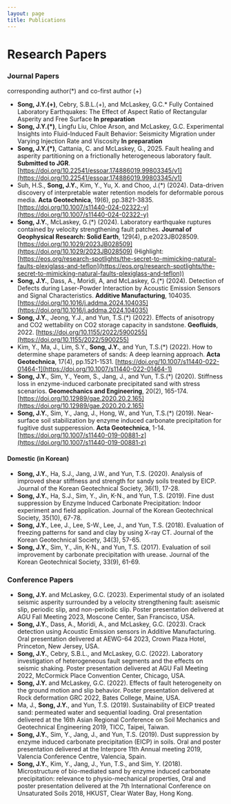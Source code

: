 ```yaml
---
layout: page
title: Publications
---
```




# Research Papers

### Journal Papers

corresponding author(*) and co-first author (+)
- **Song, J.Y.(+)**, Cebry, S.B.L.(+), and McLaskey, G.C.* Fully Contained Laboratory Earthquakes: The Effect of Aspect Ratio of Rectangular Asperity and Free Surface **In preparation**
- **Song, J.Y.(*)**, Lingfu Liu, Chloe Arson, and McLaskey, G.C. Experimental Insights into Fluid-Induced Fault Behavior: Seismicity Migration under Varying Injection Rate and Viscosity **In preparation**
- **Song, J.Y.(*)**, Cattania, C. and McLaskey, G., 2025. Fault healing and asperity partitioning on a frictionally heterogeneous laboratory fault. **Submitted to JGR**. [https://doi.org/10.22541/essoar.174886019.99803345/v1](https://doi.org/10.22541/essoar.174886019.99803345/v1) 
- Suh, H.S., **Song, J.Y.**, Kim, Y., Yu, X. and Choo, J.(*) (2024). Data-driven discovery of interpretable water retention models for deformable porous media. **Acta Geotechnica**, 19(6), pp.3821-3835. [https://doi.org/10.1007/s11440-024-02322-y](https://doi.org/10.1007/s11440-024-02322-y)
- **Song, J.Y.**, McLaskey, G.(*) (2024). Laboratory earthquake ruptures contained by velocity strengthening fault patches. **Journal of Geophysical Research: Solid Earth**, 129(4), p.e2023JB028509. [https://doi.org/10.1029/2023JB028509](https://doi.org/10.1029/2023JB028509) (Highlight: [https://eos.org/research-spotlights/the-secret-to-mimicking-natural-faults-plexiglass-and-teflon](https://eos.org/research-spotlights/the-secret-to-mimicking-natural-faults-plexiglass-and-teflon))
- **Song, J.Y.**, Dass, A., Moridi, A, and McLaskey, G.(*) (2024). Detection of Defects during Laser-Powder Interaction by Acoustic Emission Sensors and Signal Characteristics. **Additive Manufacturing**, 104035. [https://doi.org/10.1016/j.addma.2024.104035](https://doi.org/10.1016/j.addma.2024.104035)
- **Song, J.Y.**, Jeong, Y.J., and Yun, T.S.(*) (2022). Effects of anisotropy and CO2 wettability on CO2 storage capacity in sandstone. **Geofluids**, 2022. [https://doi.org/10.1155/2022/5900255](https://doi.org/10.1155/2022/5900255)
- Kim, Y., Ma, J., Lim, S.Y., **Song, J.Y.**, and Yun, T.S.(*) (2022). How to determine shape parameters of sands: A deep learning approach. **Acta Geotechnica**, 17(4), pp.1521-1531. [https://doi.org/10.1007/s11440-022-01464-1](https://doi.org/10.1007/s11440-022-01464-1)
- **Song, J.Y.**, Sim, Y., Yeom, S., Jang, J., and Yun, T.S.(*) (2020). Stiffness loss in enzyme-induced carbonate precipitated sand with stress scenarios. **Geomechanics and Engineering**, 20(2), 165-174. [https://doi.org/10.12989/gae.2020.20.2.165](https://doi.org/10.12989/gae.2020.20.2.165)
- **Song, J.Y.**, Sim, Y., Jang, J., Hong, W., and Yun, T.S.(*) (2019). Near-surface soil stabilization by enzyme induced carbonate precipitation for fugitive dust supperession. **Acta Geotechnica**, 1-14. [https://doi.org/10.1007/s11440-019-00881-z](https://doi.org/10.1007/s11440-019-00881-z)

#### Domestic (in Korean)
- **Song, J.Y.**, Ha, S.J., Jang, J.W., and Yun, T.S. (2020). Analysis of improved shear stiffness and strength for sandy soils treated by EICP. Journal of the Korean Geotechnical Society, 36(1), 17-28. 
- **Song, J.Y.**, Ha, S.J., Sim, Y., Jin, K-N., and Yun, T.S. (2019). Fine dust suppression by Enzyme Induced Carbonate Precipitation: Indoor experiment and field application. Journal of the Korean Geotechnical Society, 35(10), 67-78. 
- **Song, J.Y.**, Lee, J., Lee, S-W., Lee, J., and Yun, T.S. (2018). Evaluation of freezing patterns for sand and clay by using X-ray CT. Journal of the Korean Geotechnical Society, 34(3), 57-65. 
- **Song, J.Y.**, Sim, Y., Jin, K-N., and Yun, T.S. (2017). Evaluation of soil improvement by carbonate precipitation with urease. Journal of the Korean Geotechnical Society, 33(9), 61-69. 


### Conference Papers

- **Song, J.Y.** and McLaskey, G.C. (2023). Experimental study of an isolated seismic asperity surrounded by a velocity strengthening fault: aseismic slip, periodic slip, and non-periodic slip. Poster presentation delivered at AGU Fall Meeting 2023, Moscone Center, San Francisco, USA.
- **Song, J.Y.**, Dass, A., Moridi, A., and McLaskey, G.C. (2023). Crack detection using Acoustic Emission sensors in Additive Manufacturing. Oral presentation delivered at AEWG-64 2023, Crown Plaza Hotel, Princeton, New Jersey, USA.
- **Song, J.Y.**, Cebry, S.B.L., and McLaskey, G.C. (2022). Laboratory investigation of heterogeneous fault segments and the effects on seismic shaking. Poster presentation delivered at AGU Fall Meeting 2022, McCormick Place Convention Center, Chicago, USA.
- **Song, J.Y.** and McLaskey, G.C. (2022). Effects of fault heterogeneity on the ground motion and slip behavior. Poster presentation delivered at Rock deformation GRC 2022, Bates College, Maine, USA.
- Ma, J., **Song, J.Y.**, and Yun, T.S. (2019). Sustainability of EICP treated sand: permeated water and sequential loading. Oral presentation delivered at the 16th Asian Regional Conference on Soil Mechanics and Geotechnical Engineering 2019, TICC, Taipei, Taiwan.
- **Song, J.Y.**, Sim, Y., Jang, J., and Yun, T.S. (2019). Dust suppression by enzyme induced carbonate precipitation (EICP) in soils. Oral and poster presentation delivered at the Interpore 11th Annual meeting 2019, Valencia Conference Centre, Valencia, Spain.
- **Song, J.Y.**, Kim, Y., Jang, J., Yun, T.S., and Sim, Y. (2018). Microstructure of bio-mediated sand by enzyme induced carbonate precipitation: relevance to physio-mechanical properties, Oral and poster presentation delivered at the 7th International Conference on Unsaturated Soils 2018, HKUST, Clear Water Bay, Hong Kong.

